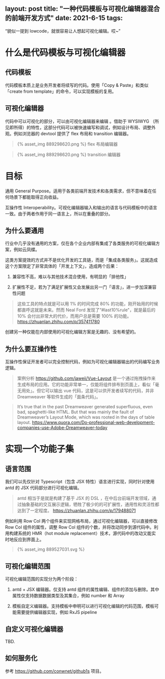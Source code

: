 layout: post
title: "一种代码模板与可视化编辑器混合的前端开发方式"
date: 2021-6-15
tags:
---

“貌似一提到 lowcode，就很容易让人想起可视化编辑。哎~”

<!--more-->

# 什么是代码模板与可视化编辑器

## 代码模板

代码模板本质上是业务开发者将续写的代码。使用「Copy & Paste」和类似「create from template」的命令，可以实现模板的复用。

## 可视化编辑器

代码中可以可视化的部分，可以由可视化编辑器来编辑 。借助于 WYSIWYG （所见即所得）的特性，这部分代码可以被快速编写和调试，例如设计布局、调整外观。例如浏览器的 devtool 提供了 flex 布局和 transition 编辑器。

> {% asset_img 889298620.png %}
flex 布局编辑器

> {% asset_img 889298620.png %}
transition 编辑器

# 目标

通用 General Purpose。适用于各类前端开发技术和各类需求，但不意味着在任何场景下都能取得正向收益。

互操作性 Interoperability。可视化编辑器输入和输出的语言与代码模板中的语言一致。由于两者作用于同一语言上，所以在重叠的部分。

## 为什么要通用

行业中几乎没有通用的方案，仅在各个企业内部有集成了各类服务的可视化编辑方案，例如云凤蝶。

这类方案提效的方式并不是优化开发的工具链，而是「集成各类服务」。这就造成这个方案限定了非常具体的「开发上下文」，造成两个后果：

1. 兼容性不高，难以与其他技术混合使用，有明显的「排他性」

2. 扩展性不足，若为了满足扩展性又会发展出另一门「语言」，进一步加深兼容性问题

> 这些工具的特点就是可以用 1% 的时间完成 80% 的功能，刚开始用的时候都直呼这就是未来。然而 Neal Ford 发现了“#last10%rule"，就是最后的 10% 会付出非常大的代价，而用户总是需要 100% 的功能。
https://zhuanlan.zhihu.com/p/357411780

创建另一种仅能在内部使用的可视化编辑方案是无趣的、没有希望的。

## 为什么要互操作性

互操作性保证开发者可以完全控制代码，例如为可视化编辑器输出的代码编写业务逻辑。

> 案例分析
https://github.com/jaweii/Vue-Layout 是一个通过拖拽操作来生成布局的应用。它的功能非常单一，仅能将组件排布到页面上，看似「毫无用处」。但它可以输出 vue 代码，这是可以供开发者续写的代码，并非 Dreamweaver 等软件生成的「面条代码」。

> It’s true that in the past Dreamweaver generated superfluous, even bad, spaghetti-like HTML. But that was mainly the fault of Dreamweaver’s Layout Mode, which was rooted in the days of table layout.
https://www.quora.com/Do-professional-web-development-companies-use-Adobe-Dreamweaver-today

# 实现一个功能子集

## 语言范围

我们可以先仅针对 Typescript（包含 JSX 特性）语言进行实现，同时针对使用 antd 的 JSX 代码部分进行可视化编辑。

> antd 相当于是就是构建了基于 JSX 的 DSL ，在中后台前端开发领域，通过抽象基础的交互展示逻辑，牺牲了极少的的可扩展性，通用性和灵活性都达到了一定程度。
https://zhuanlan.zhihu.com/p/179488071

例如利用 Row Col 两个组件来实现网格布局，通过可视化编辑器，可以直接修改 Row Col 组件的属性，调整 Row Col 组件的个数，并将改动同步到源代码中。利用构建系统的 HMR（hot module replacement）技术，源代码中的改动又能实时地反应到界面上。
> {% asset_img 889527031.svg %}

## 可视化编辑范围

可视化编辑范围的实现分为两个阶段：

1. antd + JSX 编辑器。仅支持 antd 组件的属性编辑、组件的添加与删除。其中属性仅支持数据数据类型及其集合，例如 number 和 Array<number>

2. 模板自定义编辑器。支持模板中申明可以进行可视化编辑的代码范围，模板可能需要提供编辑器实现，例如 RxJS pipeline

## 自定义可视化编辑器

TBD.

## 如何服务化

参考 https://github.com/conwnet/github1s 项目。

